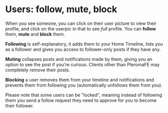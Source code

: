 # Users: follow, mute, block

When you see someone, you can click on their user picture to view their profile, and click on the userpic in that to see *full* profile. You can **follow** them, **mute** and **block** them.

**Following** is self-explanatory, it adds them to your Home Timeline, lists you as a follower and gives you access to follower-only posts if they have any.

**Muting** collapses posts and notifications made by them, giving you an option to see the post if you're curious. Clients other than PleromaFE may completely remove their posts.

**Blocking** a user removes them from your timeline and notifications and prevents them from following you (automatically unfollows them from you).

Please note that some users can be "locked", meaning instead of following them you send a follow request they need to approve for you to become their follower.
